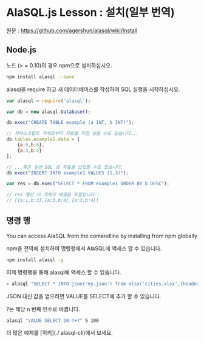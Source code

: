 # AlaSQL.js Lesson : 설치(일부 번역)

원문 : https://github.com/agershun/alasql/wiki/Install

## Node.js

노드 (> = 0.10)의 경우 npm으로 설치하십시오.

```bash
npm install alasql --save
```

alasql을 require 하고 새 데이터베이스를 작성하여 SQL 실행을 시작하십시오.

```javascript
var alasql = require('alasql');

var db = new alasql.Database();

db.exec("CREATE TABLE example (a INT, b INT)");

// 자바스크립트 객체로부터 자료를 직접 넣을 수도 있습니다...
db.tables.example1.data = [ 
    {a:5,b:6},
    {a:3,b:4}
];

// ...혹은 일반 SQL 로 자료를 삽입할 수도 있습니다. 
db.exec("INSERT INTO example1 VALUES (1,3)");

var res = db.exec("SELECT * FROM example1 ORDER BY b DESC");

// res 행은 이 객체의 배열을 포함합니다.:
// [{a:1,b:3},{a:3,b:4},{a:3,b:4}]
```


## 명령 행

You can access AlaSQL from the comandline by installing from npm globally

npm을 전역에 설치하여 명령행에서 AlaSQL에 액세스 할 수 있습니다.

```bash
npm install alasql -g
```

이제 명령행을 통해 alasql에 액세스 할 수 있습니다.

```bash
> alasql "SELECT * INTO json('my.json') from xlsx('cities.xlsx',{headers:true}) WHERE population > 20000000"
```
JSON 대신 값을 얻으려면 VALUE를 SELECT에 추가 할 수 있습니다.

?는 해당 n 번째 인수로 바뀝니다.

```bash
alasql "VALUE SELECT 20-?+?" 5 100
```

더 많은 예제를 [위키](./ alasql-cli)에서 보세요.

